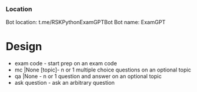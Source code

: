 ### Location

Bot location: t.me/RSKPythonExamGPTBot
Bot name: ExamGPT

# Design

- exam code - start prep on an exam code
- mc <int>|None \[topic\]- n or 1 multiple choice questions on an optional topic
- qa <int>|None - n or 1 question and answer on an optional topic
- ask question - ask an arbitrary question
